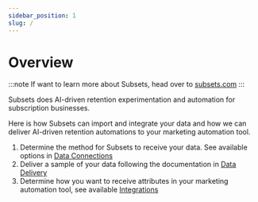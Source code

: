 ```yaml
---
sidebar_position: 1
slug: /
---
```


# Overview
:::note
If want to learn more about Subsets, head over to [subsets.com](https://subsets.com)
:::

Subsets does AI-driven retention experimentation and automation for subscription businesses.

Here is how Subsets can import and integrate your data and how we can deliver AI-driven retention automations to your marketing automation tool.

1. Determine the method for Subsets to receive your data. See available options in [Data Connections](Data%20Connections/BigQuery)
2. Deliver a sample of your data following the documentation in [Data Delivery](Data%20Delivery/Subscription)
3. Determine how you want to receive attributes in your marketing automation tool, see available [Integrations](Integrations/Sailthru)

